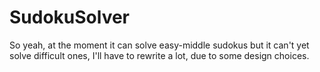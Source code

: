 # SudokuSolver
So yeah, at the moment it can solve easy-middle sudokus but it can't yet solve difficult ones, I'll have to rewrite a lot, due to some design choices.
